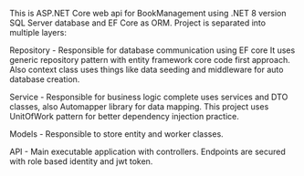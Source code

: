 This is ASP.NET Core web api for BookManagement using .NET 8 version SQL Server database and EF Core as ORM. Project is separated into multiple layers:

Repository - Responsible for database communication using EF core It uses generic repository pattern with entity framework core code first approach. Also context class uses things like data seeding and middleware for auto database creation.

Service - Responsible for business logic complete uses services and DTO classes, also Automapper library for data mapping. This project uses UnitOfWork pattern for better dependency injection practice.

Models - Responsible to store entity and worker classes.

API - Main executable application with controllers. Endpoints are secured with role based identity and jwt token.

